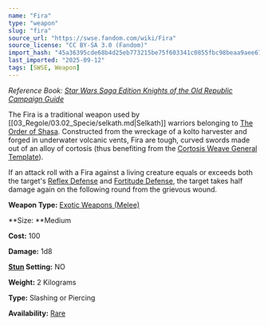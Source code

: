 ```yaml
---
name: "Fira"
type: "weapon"
slug: "fira"
source_url: "https://swse.fandom.com/wiki/Fira"
source_license: "CC BY-SA 3.0 (Fandom)"
import_hash: "45a36395cde68b4d25eb773215be75f603341c0855fbc98beaa9aee67925ef58"
last_imported: "2025-09-12"
tags: [SWSE, Weapon]
---
```

*Reference Book: [Star Wars Saga Edition Knights of the Old Republic Campaign Guide](https://swse.fandom.com/wiki/Star_Wars_Saga_Edition_Knights_of_the_Old_Republic_Campaign_Guide)*

The Fira is a traditional weapon used by [[03_Regole/03.02_Specie/selkath.md|Selkath]] warriors belonging to [The Order of Shasa](https://swse.fandom.com/wiki/The_Order_of_Shasa). Constructed from the wreckage of a kolto harvester and forged in underwater volcanic vents, Fira are tough, curved swords made out of an alloy of cortosis (thus benefiting from the [Cortosis Weave General Template](https://swse.fandom.com/wiki/Cortosis_Weave_General_Template)).

If an attack roll with a Fira against a living creature equals or exceeds both the target's [Reflex Defense](https://swse.fandom.com/wiki/Reflex_Defense) and [Fortitude Defense](https://swse.fandom.com/wiki/Fortitude_Defense), the target takes half damage again on the following round from the grievous wound.

**Weapon Type:** [Exotic Weapons (Melee)](https://swse.fandom.com/wiki/Exotic_Weapons_(Melee))

**Size: **Medium

**Cost:** 100

**Damage:** 1d8

**[Stun](https://swse.fandom.com/wiki/Stun) Setting:** NO

**Weight:** 2 Kilograms

**Type:** Slashing or Piercing

**Availability:** [Rare](https://swse.fandom.com/wiki/Rare)